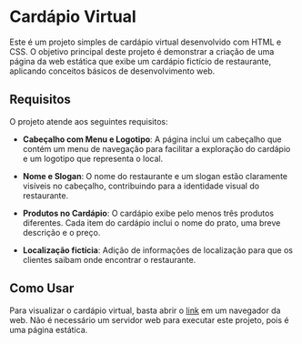 # Cardápio Virtual

Este é um projeto simples de cardápio virtual desenvolvido com HTML e CSS. 
O objetivo principal deste projeto é demonstrar a criação de uma página da web estática que exibe um cardápio fictício de restaurante, 
aplicando conceitos básicos de desenvolvimento web.

## Requisitos

O projeto atende aos seguintes requisitos:

- **Cabeçalho com Menu e Logotipo**: A página inclui um cabeçalho que contém um menu de navegação para facilitar a exploração do cardápio
  e um logotipo que representa o local.

- **Nome e Slogan**: O nome do restaurante e um slogan estão claramente visíveis no cabeçalho, contribuindo para a identidade visual do restaurante.

- **Produtos no Cardápio**: O cardápio exibe pelo menos três produtos diferentes. Cada item do cardápio inclui o nome do prato, uma breve descrição e o preço.
  
- **Localização fictícia**: Adição de informações de localização para que os clientes saibam onde encontrar o restaurante.

## Como Usar

Para visualizar o cardápio virtual, basta abrir o [link](https://klaynmolina.github.io/ElasNaTech_HTML_CSS_Cardapio/) em um navegador da web. 
Não é necessário um servidor web para executar este projeto, pois é uma página estática.
